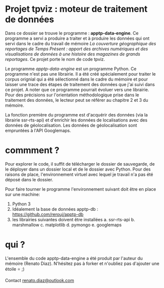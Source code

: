 # Projet tpviz : moteur de traitement de données 

Dans ce dossier se trouve le programme : **apptp-data-engine**. Ce programme a servi a produire a traiter et à produire les données qui ont servi dans le cadre du travail de mémoire *La couverture géographique des reportages de Temps Présent : apport des archives numériques et des visualisations de données à une histoire des magazines de grands reportages*. Ce projet porte le nom de code tpviz.

Le programme *apptp-data-engine* est un programme Python. Ce programme n'est pas une librairie. Il a été créé spécialement pour traiter le corpus orignial qui a été sélectionné dans le cadre du mémoire et pour laisser une trace des étapes de traitement des données que j'ai suivi dans ce projet. A noter que ce programme pourrait évoluer vers une librairie. Pour des précisions sur l'orientation méthodologique prise dans le traitement des données, le lecteur peut se référer au chapitre 2 et 3 du mémoire.

La fonction première du programme est d'acquérir des données (via la librairie ssr-rts-api) et d'enrichir les données de localisations avec des données de géolocalisation. Les données de géolocalisation sont empruntées à l'API Googlemaps.

# commment ?

Pour explorer le code, il suffit de télécharger le dossier de sauvegarde, de le déployer dans un dossier local et de le dossier avec Python. Pour des raisons de place, l'environnement virtuel avec lequel je travail n'a pas été déposé dans le dossier.

Pour faire tourner le programme l'environnement suivant doit être en place sur une machine:

1. Python 3
2. Idéalement la base de données apptp-db : https://github.com/rerouj/apptp-db
3. les librairies suivantes doivent être installées
    a. ssr-rts-api
    b. marshmallow
    c. matplotlib
    d. pymongo
    e. googlemaps

# qui ?

L'ensemble du code apptp-data-engine a été produit par l'auteur du mémoire (Renato Diaz). N'hésitez pas à forker et n'oubliez pas d'ajouter une étoile ⭐️ ;)

Contact renato.diaz@outlook.com
